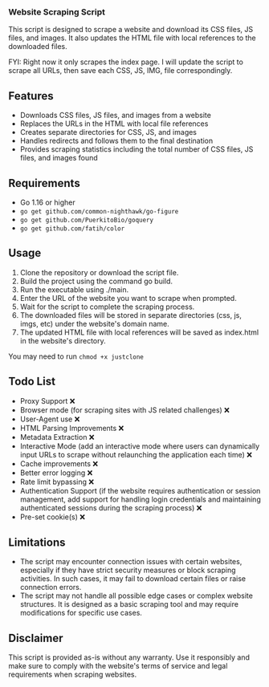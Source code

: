 ### Website Scraping Script

This script is designed to scrape a website and download its CSS files, JS files, and images. It also updates the HTML file with local references to the downloaded files.

FYI: Right now it only scrapes the index page. I will update the script to scrape all URLs, then save each CSS, JS, IMG, file correspondingly.

## Features

- Downloads CSS files, JS files, and images from a website
- Replaces the URLs in the HTML with local file references
- Creates separate directories for CSS, JS, and images
- Handles redirects and follows them to the final destination
- Provides scraping statistics including the total number of CSS files, JS files, and images found

## Requirements

- Go 1.16 or higher
- `go get github.com/common-nighthawk/go-figure`
- `go get github.com/PuerkitoBio/goquery`
- `go get github.com/fatih/color`

## Usage

1) Clone the repository or download the script file.
2) Build the project using the command go build.
3) Run the executable using ./main.
4) Enter the URL of the website you want to scrape when prompted.
5) Wait for the script to complete the scraping process.
6) The downloaded files will be stored in separate directories (css, js, imgs, etc) under the website's domain name.
7) The updated HTML file with local references will be saved as index.html in the website's directory.

You may need to run `chmod +x justclone`

## Todo List

- Proxy Support ❌
- Browser mode (for scraping sites with JS related challenges) ❌
- User-Agent use ❌
- HTML Parsing Improvements ❌
- Metadata Extraction ❌
- Interactive Mode (add an interactive mode where users can dynamically input URLs to scrape without relaunching the application each time) ❌
- Cache improvements ❌
- Better error logging ❌
- Rate limit bypassing ❌
- Authentication Support (if the website requires authentication or session management, add support for handling login credentials and maintaining authenticated sessions during the scraping process) ❌
- Pre-set cookie(s) ❌

## Limitations

- The script may encounter connection issues with certain websites, especially if they have strict security measures or block scraping activities. In such cases, it may fail to download certain files or raise connection errors.
- The script may not handle all possible edge cases or complex website structures. It is designed as a basic scraping tool and may require modifications for specific use cases.

## Disclaimer

This script is provided as-is without any warranty. Use it responsibly and make sure to comply with the website's terms of service and legal requirements when scraping websites.


